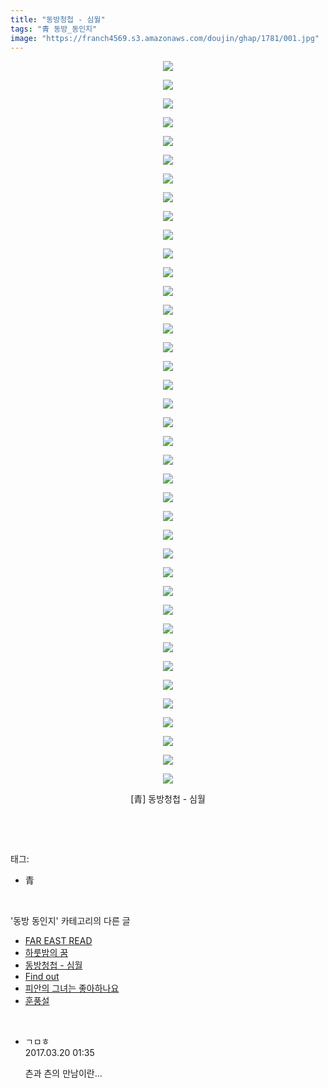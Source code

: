 ```yaml
---
title: "동방청첩 - 심월"
tags: "青 동방_동인지"
image: "https://franch4569.s3.amazonaws.com/doujin/ghap/1781/001.jpg"
---
```

<div class="article">
<p style="text-align: center; clear: none; float: none;"><img src="{{ site.imgserver2 }}/ghap/1781/001.jpg"/></p>
<p style="text-align: center; clear: none; float: none;"><img src="{{ site.imgserver2 }}/ghap/1781/002.jpg"/></p>
<p style="text-align: center; clear: none; float: none;"><img src="{{ site.imgserver2 }}/ghap/1781/003.jpg"/></p>
<p style="text-align: center; clear: none; float: none;"><img src="{{ site.imgserver2 }}/ghap/1781/004.jpg"/></p>
<p style="text-align: center; clear: none; float: none;"><img src="{{ site.imgserver2 }}/ghap/1781/005.jpg"/></p>
<p style="text-align: center; clear: none; float: none;"><img src="{{ site.imgserver2 }}/ghap/1781/006.jpg"/></p>
<p style="text-align: center; clear: none; float: none;"><img src="{{ site.imgserver2 }}/ghap/1781/007.jpg"/></p>
<p style="text-align: center; clear: none; float: none;"><img src="{{ site.imgserver2 }}/ghap/1781/008.jpg"/></p>
<p style="text-align: center; clear: none; float: none;"><img src="{{ site.imgserver2 }}/ghap/1781/009.jpg"/></p>
<p style="text-align: center; clear: none; float: none;"><img src="{{ site.imgserver2 }}/ghap/1781/010.jpg"/></p>
<p style="text-align: center; clear: none; float: none;"><img src="{{ site.imgserver2 }}/ghap/1781/011.jpg"/></p>
<p style="text-align: center; clear: none; float: none;"><img src="{{ site.imgserver2 }}/ghap/1781/012.jpg"/></p>
<p style="text-align: center; clear: none; float: none;"><img src="{{ site.imgserver2 }}/ghap/1781/013.jpg"/></p>
<p style="text-align: center; clear: none; float: none;"><img src="{{ site.imgserver2 }}/ghap/1781/014.jpg"/></p>
<p style="text-align: center; clear: none; float: none;"><img src="{{ site.imgserver2 }}/ghap/1781/015.jpg"/></p>
<p style="text-align: center; clear: none; float: none;"><img src="{{ site.imgserver2 }}/ghap/1781/016.jpg"/></p>
<p style="text-align: center; clear: none; float: none;"><img src="{{ site.imgserver2 }}/ghap/1781/017.jpg"/></p>
<p style="text-align: center; clear: none; float: none;"><img src="{{ site.imgserver2 }}/ghap/1781/018.jpg"/></p>
<p style="text-align: center; clear: none; float: none;"><img src="{{ site.imgserver2 }}/ghap/1781/019.jpg"/></p>
<p style="text-align: center; clear: none; float: none;"><img src="{{ site.imgserver2 }}/ghap/1781/020.jpg"/></p>
<p style="text-align: center; clear: none; float: none;"><img src="{{ site.imgserver2 }}/ghap/1781/021.jpg"/></p>
<p style="text-align: center; clear: none; float: none;"><img src="{{ site.imgserver2 }}/ghap/1781/022.jpg"/></p>
<p style="text-align: center; clear: none; float: none;"><img src="{{ site.imgserver2 }}/ghap/1781/023.jpg"/></p>
<p style="text-align: center; clear: none; float: none;"><img src="{{ site.imgserver2 }}/ghap/1781/024.jpg"/></p>
<p style="text-align: center; clear: none; float: none;"><img src="{{ site.imgserver2 }}/ghap/1781/025.jpg"/></p>
<p style="text-align: center; clear: none; float: none;"><img src="{{ site.imgserver2 }}/ghap/1781/026.jpg"/></p>
<p style="text-align: center; clear: none; float: none;"><img src="{{ site.imgserver2 }}/ghap/1781/027.jpg"/></p>
<p style="text-align: center; clear: none; float: none;"><img src="{{ site.imgserver2 }}/ghap/1781/028.jpg"/></p>
<p style="text-align: center; clear: none; float: none;"><img src="{{ site.imgserver2 }}/ghap/1781/029.jpg"/></p>
<p style="text-align: center; clear: none; float: none;"><img src="{{ site.imgserver2 }}/ghap/1781/030.jpg"/></p>
<p style="text-align: center; clear: none; float: none;"><img src="{{ site.imgserver2 }}/ghap/1781/031.jpg"/></p>
<p style="text-align: center; clear: none; float: none;"><img src="{{ site.imgserver2 }}/ghap/1781/032.jpg"/></p>
<p style="text-align: center; clear: none; float: none;"><img src="{{ site.imgserver2 }}/ghap/1781/033.jpg"/></p>
<p style="text-align: center; clear: none; float: none;"><img src="{{ site.imgserver2 }}/ghap/1781/034.jpg"/></p>
<p style="text-align: center; clear: none; float: none;"><img src="{{ site.imgserver2 }}/ghap/1781/035.jpg"/></p>
<p style="text-align: center; clear: none; float: none;"><img src="{{ site.imgserver2 }}/ghap/1781/036.jpg"/></p>
<p style="text-align: center; clear: none; float: none;"><img src="{{ site.imgserver2 }}/ghap/1781/037.jpg"/></p>
<p style="text-align: center; clear: none; float: none;"><img src="{{ site.imgserver2 }}/ghap/1781/038.jpg"/></p>
<p style="text-align: center; clear: none; float: none;"><img src="{{ site.imgserver2 }}/ghap/1781/039.jpg"/></p>
<p style="text-align: center; clear: none; float: none;">[青] 동방청첩 - 심월</p>
<p><br/></p>
</div><br/>
<div class="tagTrail">
<p>태그: </p>
<ul>
<li>青</li>
</ul>
</div><br/>
<div class="another">
<p>'동방 동인지' 카테고리의 다른 글</p>
<ul>
<li><a href="/ghap_1783">FAR EAST READ</a></li>
<li><a href="/ghap_1782">하룻밤의 꿈</a></li>
<li><a href="/ghap_1781">동방청첩 - 심월</a></li>
<li><a href="/ghap_1780">Find out</a></li>
<li><a href="/ghap_1779">피안의 그녀는 좋아하나요</a></li>
<li><a href="/ghap_1778">훈풍설</a></li>
</ul>
</div><br/>
<div class="cb_module cb_fluid">
<div class="cb_wrt cb_profile">
<div class="comment">
<ul>
<li class="cb_thumb_off" id="comment14943627">
<div class="cb_comment_area">
<div class="cb_info_area">
<div class="cb_section">
<span class="cb_nick_name">ㄱㅁㅎ</span>
</div>
<div class="cb_section">
<span class="cb_date">2017.03.20 01:35 </span>
</div>
</div>
<div class="cb_dsc_comment">
<p class="cb_dsc">
											츤과 츤의 만남이란...
										</p>
</div>
</div></li>
</ul>
</div>
</div><!-- commentList close -->
</div><br/>
